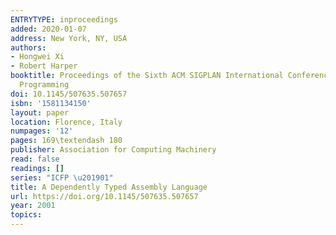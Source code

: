 ```yaml
---
ENTRYTYPE: inproceedings
added: 2020-01-07
address: New York, NY, USA
authors:
- Hongwei Xi
- Robert Harper
booktitle: Proceedings of the Sixth ACM SIGPLAN International Conference on Functional
  Programming
doi: 10.1145/507635.507657
isbn: '1581134150'
layout: paper
location: Florence, Italy
numpages: '12'
pages: 169\textendash 180
publisher: Association for Computing Machinery
read: false
readings: []
series: "ICFP \u201901"
title: A Dependently Typed Assembly Language
url: https://doi.org/10.1145/507635.507657
year: 2001
topics:
---
```

